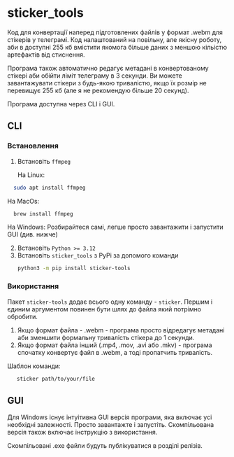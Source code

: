 # sticker_tools

Код для конвертації наперед підготовлених файлів у формат .webm для стікерів
у телеграмі. Код налаштований на повільну, але якісну роботу, аби в доступні 255 кб
вмістити якомога більше даних з меншою кільістю артефактів від стиснення.

Програма також автоматично редагує метадані в конвертованому стікері аби обійти ліміт
телеграму в 3 секунди. Ви можете завантажувати стікери з будь-якою тривалістю, якщо
їх розмір не перевищує 255 кб (але я не рекомендую більше 20 секунд).

Програма доступна через CLI і GUI.

## CLI
### Встановлення
1. Встановіть `ffmpeg`

   На Linux: 
```bash
  sudo apt install ffmpeg
```

   На MacOs: 
```zsh
  brew install ffmpeg
```

   На Windows: Розбирайтеся самі, легше просто завантажити 
   і запустити GUI (див. нижче)

2. Встановіть `Python >= 3.12`
3. Встановіть `sticker_tools` з PyPi за допомого команди
   ```bash
   python3 -m pip install sticker-tools
   ```
   
### Використання
Пакет `sticker-tools` додає всього одну команду - `sticker`.
Першим і єдиним аргументом повинен бути шлях до файла який потрімно обробити.
1. Якщо формат файла - .webm - програма просто відредагує метадані аби зменшити
формальну тривалість стікера до 1 секунди.
2. Якщо формат файла інший (.mp4, .mov, .avi або .mkv) - програма спочатку конвертує
файл в .webm, а тоді пропатчить тривалість.

Шаблон команди:
```bash
   sticker path/to/your/file
```

## GUI
Для Windows існує інтуітивна GUI версія програми, яка включає
усі необхідні залежності. Просто завантажте і запустіть. Скомпільована
версія також включає інструкцію з використання.

Скомпільовані .exe файли будуть публікуватися в розділі релізів.


